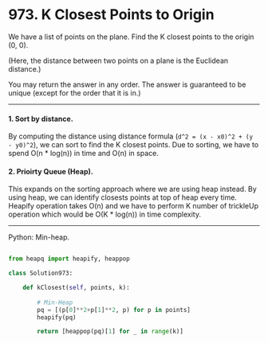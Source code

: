 # 973. K Closest Points to Origin

We have a list of points on the plane.  Find the K closest points to the origin
(0, 0).

(Here, the distance between two points on a plane is the Euclidean distance.)

You may return the answer in any order.  The answer is guaranteed to be unique
(except for the order that it is in.)

---

#### 1. Sort by distance.

By computing the distance using distance formula (`d^2 = (x - x0)^2 + (y - y0)^2`), 
we can sort to find the K closest points. Due to sorting, we have to spend O(n * log(n)) in time and O(n) in space.

#### 2. Prioirty Queue (Heap).

This expands on the sorting approach where we are using heap instead. By using
heap, we can identify closests points at top of heap every time. Heapify
operation takes O(n) and we have to perform K number of trickleUp operation
which would be O(K * log(n)) in time complexity.

---

Python: Min-heap.

```python

from heapq import heapify, heappop

class Solution973:

    def kClosest(self, points, k):
        
        # Min-Heap
        pq = [(p[0]**2+p[1]**2, p) for p in points]
        heapify(pq)

        return [heappop(pq)[1] for _ in range(k)]
```


